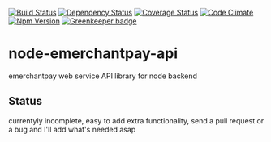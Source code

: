 [![Build Status](https://travis-ci.org/vincentbriglia/node-emerchantpay-api.svg?style=flat-square)](https://travis-ci.org/vincentbriglia/node-emerchantpay-api)
[![Dependency Status](https://gemnasium.com/vincentbriglia/node-emerchantpay-api.svg?style=flat-square)](https://gemnasium.com/vincentbriglia/node-emerchantpay-api)
[![Coverage Status](https://coveralls.io/repos/vincentbriglia/node-emerchantpay-api/badge.svg?style=flat-square)](https://coveralls.io/r/vincentbriglia/node-emerchantpay-api)
[![Code Climate](https://codeclimate.com/github/vincentbriglia/node-emerchantpay-api/badges/gpa.svg?style=flat-square)](https://codeclimate.com/github/vincentbriglia/node-emerchantpay-api)
[![Npm Version](https://badge.fury.io/js/node-emerchantpay-api.svg)](http://badge.fury.io/js/node-emerchantpay-api)
[![Greenkeeper badge](https://badges.greenkeeper.io/vincentbriglia/node-emerchantpay-api.svg)](https://greenkeeper.io/)

# node-emerchantpay-api

emerchantpay web service API library for node backend

## Status
currentyly incomplete, easy to add extra functionality, send a pull request or a bug and I'll add what's needed asap
